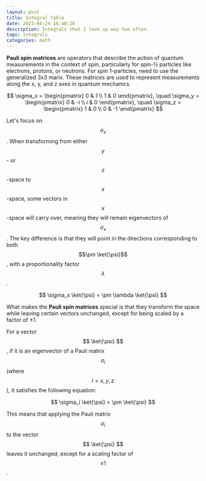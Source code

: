 ```yaml
---
layout: post
title: Integral Table
date: 2023-04-24 16:40:16
description: Integrals that I look up way too often.
tags: integrals
categories: math
---
```


**Pauli spin matrices** are operators that describe the action of quantum measurements in the context of spin, particularly for spin-½ particles like electrons, protons, or neutrons. For spin 1-particles, need to use the generalized 3x3 marix. These matrices are used to represent measurements along the x, y, and z axes in quantum mechanics.

$$
\sigma_x = \begin{pmatrix} 0 & 1 \\ 1 & 0 \end{pmatrix}, \quad
\sigma_y = \begin{pmatrix} 0 & -i \\ i & 0 \end{pmatrix}, \quad
\sigma_z = \begin{pmatrix} 1 & 0 \\ 0 & -1 \end{pmatrix}
$$

Let's focus on $$\sigma_x$$. When transforming from either $$y$$- or $$z$$-space to $$x$$-space, some vectors in $$x$$-space will carry over, meaning they will remain eigenvectors of $$\sigma_x$$. The key difference is that they will point in the directions corresponding to both $$\pm \ket{\psi}$$, with a proportionality factor $$\lambda$$.

$$
\sigma_x \ket{\psi} = \pm \lambda \ket{\psi}
$$

What makes the **Pauli spin matrices** special is that they transform the space while leaving certain vectors unchanged, except for being scaled by a factor of ±1.

For a vector $$ \ket{\psi} $$, if it is an eigenvector of a Pauli matrix $$ \sigma_i $$ (where $$ i = x, y, z $$ ), it satisfies the following equation:

$$
\sigma_i \ket{\psi} = \pm \ket{\psi}
$$

This means that applying the Pauli matrix $$ \sigma_i $$ to the vector $$ \ket{\psi} $$ leaves it unchanged, except for a scaling factor of $$ \pm 1 $$.
